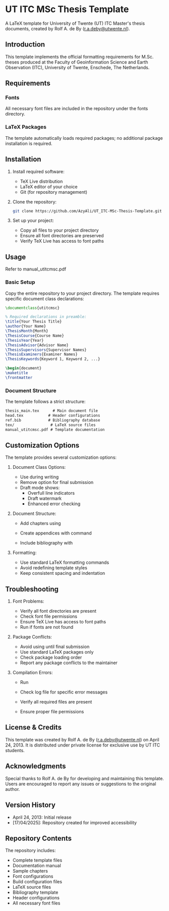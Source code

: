# UT ITC MSc Thesis Template

A LaTeX template for University of Twente (UT) ITC Master's thesis documents, created by Rolf A. de By (r.a.deby@utwente.nl).

## Introduction

This template implements the official formatting requirements for M.Sc. theses produced at the Faculty of Geoinformation Science and Earth Observation (ITC), University of Twente, Enschede, The Netherlands.

## Requirements

### Fonts
All necessary font files are included in the repository under the fonts directory.

### LaTeX Packages
The template automatically loads required packages; no additional package installation is required.

## Installation

1. Install required software:
   - TeX Live distribution
   - LaTeX editor of your choice
   - Git (for repository management)

2. Clone the repository:
   ```bash
   git clone https://github.com/AzyAli/UT_ITC-MSc-Thesis-Template.git
   ```

3. Set up your project:
   - Copy all files to your project directory
   - Ensure all font directories are preserved
   - Verify TeX Live has access to font paths

## Usage

Refer to manual_utitcmsc.pdf

### Basic Setup

Copy the entire repository to your project directory. The template requires specific document class declarations:

```latex
\documentclass{utitcmsc}

% Required declarations in preamble:
\title{Your Thesis Title}
\author{Your Name}
\ThesisMonth{Month}
\ThesisCourse{Course Name}
\ThesisYear{Year}
\ThesisAdvisor{Advisor Name}
\ThesisSupervisors{Supervisor Names}
\ThesisExaminers{Examiner Names}
\ThesisKeywords{Keyword 1, Keyword 2, ...}

\begin{document}
\maketitle
\frontmatter
```

### Document Structure

The template follows a strict structure:

```markdown
thesis_main.tex      # Main document file
head.tex           # Header configurations
ref.bib            # Bibliography database
tex/                # LaTeX source files
manual_utitcmsc.pdf # Template documentation
```

## Customization Options

The template provides several customization options:

1. Document Class Options:
   - Use 
 during writing
   - Remove 
 option for final submission
   - Draft mode shows:
     * Overfull line indicators
     * Draft watermark
     * Enhanced error checking

2. Document Structure:
   - Add chapters using 

   - Create appendices with 
 command
   - Include bibliography with 


3. Formatting:
   - Use standard LaTeX formatting commands
   - Avoid redefining template styles
   - Keep consistent spacing and indentation

## Troubleshooting

1. Font Problems:
   - Verify all font directories are present
   - Check font file permissions
   - Ensure TeX Live has access to font paths
   - Run 
 if fonts are not found

2. Package Conflicts:
   - Avoid using 
 until final submission
   - Use standard LaTeX packages only
   - Check package loading order
   - Report any package conflicts to the maintainer

3. Compilation Errors:
   - Run 

   - Check log file for specific error messages
   - Verify all required files are present
   - Ensure proper file permissions

## License & Credits

This template was created by Rolf A. de By (r.a.deby@utwente.nl) on April 24, 2013. It is distributed under private license for exclusive use by UT ITC students.

## Acknowledgments

Special thanks to Rolf A. de By for developing and maintaining this template. Users are encouraged to report any issues or suggestions to the original author.

## Version History

- April 24, 2013: Initial release
- [17/04/2025]: Repository created for improved accessibility

## Repository Contents

The repository includes:
- Complete template files
- Documentation manual
- Sample chapters
- Font configurations
- Build configuration files
- LaTeX source files
- Bibliography template
- Header configurations
- All necessary font files
